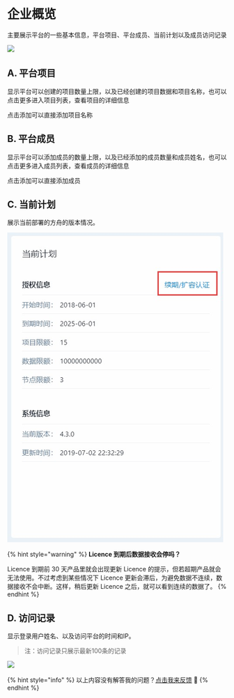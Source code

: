 # 企业概览

主要展示平台的一些基本信息，平台项目、平台成员、当前计划以及成员访问记录

![ ](https://imguserradar.analysys.cn/fangzhou/img/2018/12/201812181522021330.png)

## A. 平台项目

显示平台可以创建的项目数量上限，以及已经创建的项目数据和项目名称，也可以点击更多进入项目列表，查看项目的详细信息

点击添加可以直接添加项目名称

## B. 平台成员

显示平台可以添加成员的数量上限，以及已经添加的成员数量和成员姓名，也可以点击更多进入成员列表，查看成员的详细信息

点击添加可以直接添加成员

## C. 当前计划

展示当前部署的方舟的版本情况。

![&#x66F4;&#x65B0; Licence &#x7684;&#x5165;&#x53E3;&#x4F4D;&#x7F6E;](../../.gitbook/assets/6546929b745a5389c37cc0bc4fca8ce9.jpg)

{% hint style="warning" %}
**Licence 到期后数据接收会停吗？**

Licence 到期前 30 天产品里就会出现更新 Licence 的提示，但若超期产品就会无法使用。不过考虑到某些情况下 Licence 更新会滞后，为避免数据不连续，数据接收不会中断。这样，稍后更新 Licence 之后，就可以看到连续的数据了。
{% endhint %}

## D. 访问记录

显示登录用户姓名、以及访问平台的时间和IP。

> 注：访问记录只展示最新100条的记录

![ ](https://imguserradar.analysys.cn/fangzhou/img/2018/12/201812181538334217.png)

{% hint style="info" %}
以上内容没有解答我的问题？[点击我来反馈](https://support.qq.com/products/118522/) 🚀
{% endhint %}

